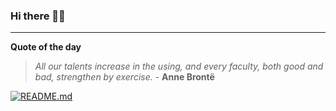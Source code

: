 ### Hi there 👋🏻


---

**Quote of the day**

> *All our talents increase in the using, and every faculty, both good and bad, strengthen by exercise.* - **Anne Brontë** 

[![README.md](https://github.com/marcolovazzano/marcolovazzano/actions/workflows/readme.yml/badge.svg?branch=main)](https://github.com/marcolovazzano/marcolovazzano/actions/workflows/readme.yml)
